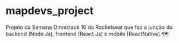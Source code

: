 # mapdevs_project
Projeto da Semana Omnistack 10 da Rocketseat que faz a junção do backend (Node Js), frontend (React Js) e mobile (ReactNative) 🗺
